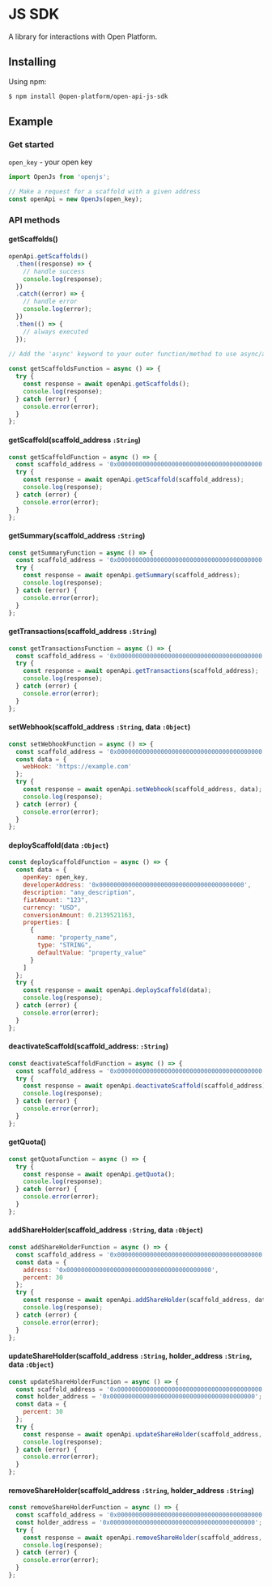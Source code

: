 # JS SDK

A library for interactions with Open Platform.

## Installing
Using npm:
```sh
$ npm install @open-platform/open-api-js-sdk
```
## Example

### Get started

`open_key` - your open key

```javascript
import OpenJs from 'openjs';

// Make a request for a scaffold with a given address
const openApi = new OpenJs(open_key);
```

### API methods

#### getScaffolds()

```javascript
openApi.getScaffolds()
  .then((response) => {
    // handle success
    console.log(response);
  })
  .catch((error) => {
    // handle error
    console.log(error);
  })
  .then(() => {
    // always executed
  });
  
// Add the 'async' keyword to your outer function/method to use async/await.

const getScaffoldsFunction = async () => {
  try {
    const response = await openApi.getScaffolds();
    console.log(response);
  } catch (error) {
    console.error(error);
  }  
};
```

#### getScaffold(scaffold_address `:String`)

```javascript
const getScaffoldFunction = async () => {
  const scaffold_address = '0x0000000000000000000000000000000000000000'; // an address of the scaffold (example)
  try {
    const response = await openApi.getScaffold(scaffold_address);
    console.log(response);
  } catch (error) {
    console.error(error);
  }  
};
```

#### getSummary(scaffold_address `:String`)

```javascript
const getSummaryFunction = async () => {
  const scaffold_address = '0x0000000000000000000000000000000000000000'; // an address of the scaffold (example)
  try {
    const response = await openApi.getSummary(scaffold_address);
    console.log(response);
  } catch (error) {
    console.error(error);
  }  
};
```

#### getTransactions(scaffold_address `:String`)

```javascript
const getTransactionsFunction = async () => {
  const scaffold_address = '0x0000000000000000000000000000000000000000'; // an address of the scaffold (example)
  try {
    const response = await openApi.getTransactions(scaffold_address);
    console.log(response);
  } catch (error) {
    console.error(error);
  }  
};
```

#### setWebhook(scaffold_address `:String`, data `:Object`)

```javascript
const setWebhookFunction = async () => {
  const scaffold_address = '0x0000000000000000000000000000000000000000'; // an address of the scaffold (example)
  const data = {
    webHook: 'https://example.com'
  };
  try {
    const response = await openApi.setWebhook(scaffold_address, data);
    console.log(response);
  } catch (error) {
    console.error(error);
  }  
};
```

#### deployScaffold(data `:Object`)

```javascript
const deployScaffoldFunction = async () => {
  const data = {
    openKey: open_key,
    developerAddress: '0x0000000000000000000000000000000000000000',
    description: "any_description",
    fiatAmount: "123",
    currency: "USD",
    conversionAmount: 0.2139521163,
    properties: [
      {
        name: "property_name",
        type: "STRING",
        defaultValue: "property_value"
      }
    ]
  };
  try {
    const response = await openApi.deployScaffold(data);
    console.log(response);
  } catch (error) {
    console.error(error);
  }
};
```

#### deactivateScaffold(scaffold_address: `:String`)

```javascript
const deactivateScaffoldFunction = async () => {
  const scaffold_address = '0x0000000000000000000000000000000000000000'; // an address of the scaffold (example)
  try {
    const response = await openApi.deactivateScaffold(scaffold_address);
    console.log(response);
  } catch (error) {
    console.error(error);
  }  
};
```

#### getQuota()

```javascript
const getQuotaFunction = async () => {
  try {
    const response = await openApi.getQuota();
    console.log(response);
  } catch (error) {
    console.error(error);
  }  
};
```

#### addShareHolder(scaffold_address `:String`, data `:Object`)

```javascript
const addShareHolderFunction = async () => {
  const scaffold_address = '0x0000000000000000000000000000000000000000'; // an address of the scaffold (example)
  const data = {
    address: '0x0000000000000000000000000000000000000000',
    percent: 30
  };
  try {
    const response = await openApi.addShareHolder(scaffold_address, data);
    console.log(response);
  } catch (error) {
    console.error(error);
  }
};
```

#### updateShareHolder(scaffold_address `:String`, holder_address `:String`, data `:Object`)

```javascript
const updateShareHolderFunction = async () => {
  const scaffold_address = '0x0000000000000000000000000000000000000000'; // an address of the scaffold (example)
  const holder_address = '0x0000000000000000000000000000000000000000'; // an address of the scaffold (example)
  const data = {
    percent: 30
  };
  try {
    const response = await openApi.updateShareHolder(scaffold_address, holder_address, data);
    console.log(response);
  } catch (error) {
    console.error(error);
  }
};
```

#### removeShareHolder(scaffold_address `:String`, holder_address `:String`)

```javascript
const removeShareHolderFunction = async () => {
  const scaffold_address = '0x0000000000000000000000000000000000000000'; // an address of the scaffold (example)
  const holder_address = '0x0000000000000000000000000000000000000000'; // an address of the scaffold (example)
  try {
    const response = await openApi.removeShareHolder(scaffold_address, holder_address, data);
    console.log(response);
  } catch (error) {
    console.error(error);
  }
};
```